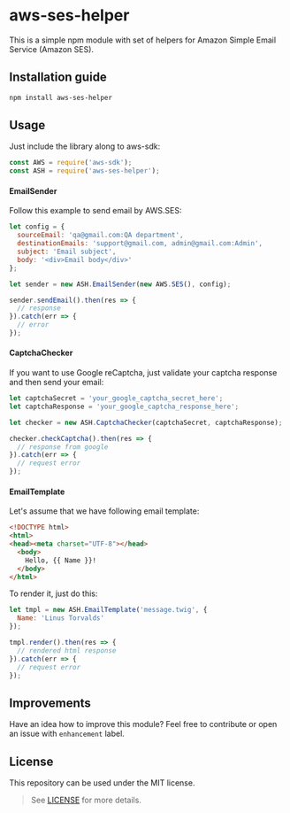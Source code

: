 # aws-ses-helper

This is a simple npm module with set of helpers for Amazon Simple Email Service (Amazon SES). 

## Installation guide


```bash
npm install aws-ses-helper
```

## Usage

Just include the library along to aws-sdk:

```javascript
const AWS = require('aws-sdk');
const ASH = require('aws-ses-helper');
```

#### EmailSender

Follow this example to send email by AWS.SES: 

```javascript
let config = {
  sourceEmail: 'qa@gmail.com:QA department',
  destinationEmails: 'support@gmail.com, admin@gmail.com:Admin',
  subject: 'Email subject',
  body: '<div>Email body</div>'
};

let sender = new ASH.EmailSender(new AWS.SES(), config);

sender.sendEmail().then(res => {
  // response 
}).catch(err => {
  // error
});
```

#### CaptchaChecker

If you want to use Google reCaptcha, just validate your captcha response and then send your email:

```javascript
let captchaSecret = 'your_google_captcha_secret_here';
let captchaResponse = 'your_google_captcha_response_here';

let checker = new ASH.CaptchaChecker(captchaSecret, captchaResponse);

checker.checkCaptcha().then(res => {
  // response from google
}).catch(err => {
  // request error
});
```

#### EmailTemplate

Let's assume that we have following email template:
 
```html
<!DOCTYPE html>
<html>
<head><meta charset="UTF-8"></head>
  <body>
    Hello, {{ Name }}!
  </body>
</html>
```

To render it, just do this:

```javascript
let tmpl = new ASH.EmailTemplate('message.twig', {
  Name: 'Linus Torvalds'
});

tmpl.render().then(res => {
  // rendered html response
}).catch(err => {
  // request error
});
```

## Improvements

Have an idea how to improve this module? 
Feel free to contribute or open an issue with `enhancement` label.

## License

This repository can be used under the MIT license.
> See [LICENSE][1] for more details.

[1]: https://en.wikipedia.org/wiki/MIT_License
